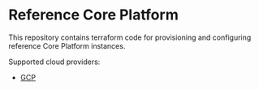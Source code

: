 # Reference Core Platform

This repository contains terraform code for provisioning and configuring reference Core Platform instances.

Supported cloud providers:
- [GCP](gcp)
